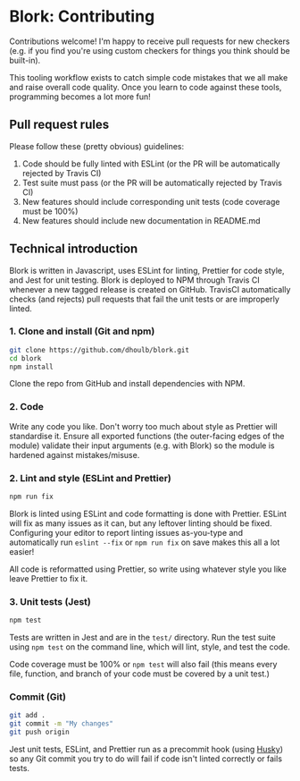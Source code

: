 # Blork: Contributing

Contributions welcome! I'm happy to receive pull requests for new checkers (e.g. if you find you're using custom checkers for things you think should be built-in). 

This tooling workflow exists to catch simple code mistakes that we all make and raise overall code quality. Once you learn to code against these tools, programming becomes a lot more fun!

## Pull request rules

Please follow these (pretty obvious) guidelines:

1. Code should be fully linted with ESLint (or the PR will be automatically rejected by Travis CI)
2. Test suite must pass (or the PR will be automatically rejected by Travis CI)
3. New features should include corresponding unit tests (code coverage must be 100%)
4. New features should include new documentation in README.md

## Technical introduction

Blork is written in Javascript, uses ESLint for linting, Prettier for code style, and Jest for unit testing. Blork is deployed to NPM through Travis CI whenever a new tagged release is created on GitHub. TravisCI automatically checks (and rejects) pull requests that fail the unit tests or are improperly linted.

### 1. Clone and install (Git and npm)

```sh
git clone https://github.com/dhoulb/blork.git
cd blork
npm install
```

Clone the repo from GitHub and install dependencies with NPM.

### 2. Code

Write any code you like. Don't worry too much about style as Prettier will standardise it. Ensure all exported functions (the outer-facing edges of the module) validate their input arguments (e.g. with Blork) so the module is hardened against mistakes/misuse.

### 2. Lint and style (ESLint and Prettier)

```sh
npm run fix
```

Blork is linted using ESLint and code formatting is done with Prettier. ESLint will fix as many issues as it can, but any leftover linting should be fixed. Configuring your editor to report linting issues as-you-type and automatically run `eslint --fix` or `npm run fix` on save makes this all a lot easier!

All code is reformatted using Prettier, so write using whatever style you like leave Prettier to fix it.

### 3. Unit tests (Jest)

```sh
npm test
```

Tests are written in Jest and are in the `test/` directory. Run the test suite using `npm test` on the command line, which will lint, style, and test the code.

Code coverage must be 100% or `npm test` will also fail (this means every file, function, and branch of your code must be covered by a unit test.)

### Commit (Git)

```sh
git add .
git commit -m "My changes"
git push origin
```

Jest unit tests, ESLint, and Prettier run as a precommit hook (using [Husky](https://www.npmjs.com/package/husky)) so any Git commit you try to do will fail if code isn't linted correctly or fails tests. 
